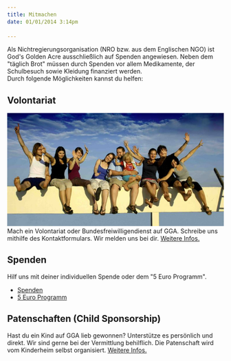 ```yaml
---
title: Mitmachen
date: 01/01/2014 3:14pm

---
```


Als Nichtregierungsorganisation (NRO bzw. aus dem Englischen NGO) ist God's Golden Acre ausschließlich auf Spenden angewiesen. Neben dem "täglich Brot" müssen durch Spenden vor allem Medikamente, der Schulbesuch sowie Kleidung finanziert werden.  
Durch folgende Möglichkeiten kannst du helfen:

## Volontariat
![Volunteers auf GGA](../images/volunteers-gga.jpg)  
Mach ein Volontariat oder Bundesfreiwilligendienst auf GGA. 
Schreibe uns mithilfe des Kontaktformulars. Wir melden uns bei dir.
[Weitere Infos.](http://godsgoldenacre.org/volunteering.html "God's Golden Acre Volunteering")

## Spenden

Hilf uns mit deiner individuellen Spende oder dem "5 Euro Programm".  
+ [Spenden](/impressum "Individuelle Spende")
+ [5 Euro Programm](http://godsgoldenacre.org/donate-now.html "God's Golden Acre Good Samaritan Fund")

## Patenschaften (Child Sponsorship)

Hast du ein Kind auf GGA lieb gewonnen? Unterstütze es persönlich und direkt. Wir sind gerne bei der Vermittlung behilflich. Die Patenschaft wird vom Kinderheim selbst organisiert. [Weitere Infos.](http://godsgoldenacre.org/childsponsorship.html "God's Golden Acre Childsponsorship")
